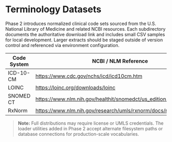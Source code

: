 # Terminology Datasets

Phase 2 introduces normalized clinical code sets sourced from the U.S. National Library of Medicine and related NCBI resources. Each subdirectory documents the authoritative download link and includes small CSV samples for local development. Larger extracts should be staged outside of version control and referenced via environment configuration.

| Code System | NCBI / NLM Reference | Local Layout |
|-------------|----------------------|--------------|
| ICD-10-CM   | https://www.cdc.gov/nchs/icd/icd10cm.htm | `icd10/icd10_conditions.csv` |
| LOINC       | https://loinc.org/downloads/loinc | `loinc/loinc_labs.csv` |
| SNOMED CT   | https://www.nlm.nih.gov/healthit/snomedct/us_edition.html | `snomed/snomed_conditions.csv` |
| RxNorm      | https://www.nlm.nih.gov/research/umls/rxnorm/docs/rxnormfiles.html | `rxnorm/rxnorm_medications.csv` |

> **Note:** Full distributions may require license or UMLS credentials. The loader utilities added in Phase 2 accept alternate filesystem paths or database connections for production-scale vocabularies.

